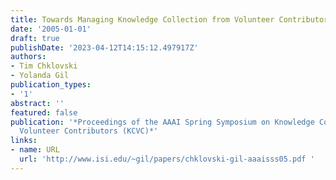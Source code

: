 ```yaml
---
title: Towards Managing Knowledge Collection from Volunteer Contributors
date: '2005-01-01'
draft: true
publishDate: '2023-04-12T14:15:12.497917Z'
authors:
- Tim Chklovski
- Yolanda Gil
publication_types:
- '1'
abstract: ''
featured: false
publication: '*Proceedings of the AAAI Spring Symposium on Knowledge Collection from
  Volunteer Contributors (KCVC)*'
links:
- name: URL
  url: 'http://www.isi.edu/~gil/papers/chklovski-gil-aaaisss05.pdf '
---
```


